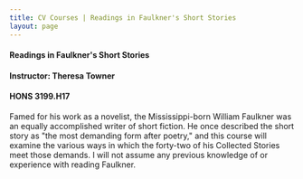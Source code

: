 ```yaml
---
title: CV Courses | Readings in Faulkner's Short Stories
layout: page
---
```


#### Readings in Faulkner's Short Stories

#### Instructor:  Theresa Towner

#### HONS 3199.H17

Famed for his work as a novelist, the Mississippi-born William
Faulkner was an equally accomplished writer of short fiction.  He once
described the short story as "the most demanding form after poetry,"
and this course will examine the various ways in which the forty-two
of his Collected Stories meet those demands.  I will not assume any
previous knowledge of or experience with reading Faulkner.

